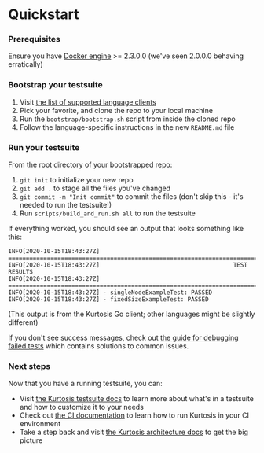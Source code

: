 Quickstart
==========

### Prerequisites
Ensure you have [Docker engine](https://docs.docker.com/get-started/) >= 2.3.0.0 (we've seen 2.0.0.0 behaving erratically)

### Bootstrap your testsuite
1. Visit [the list of supported language clients](https://github.com/kurtosis-tech/kurtosis-docs/blob/master/supported-languages.md)
1. Pick your favorite, and clone the repo to your local machine
1. Run the `bootstrap/bootstrap.sh` script from inside the cloned repo
1. Follow the language-specific instructions in the new `README.md` file

### Run your testsuite
From the root directory of your bootstrapped repo: 

1. `git init` to initialize your new repo
1. `git add .` to stage all the files you've changed
1. `git commit -m "Init commit"` to commit the files (don't skip this - it's needed to run the testsuite!)
1. Run `scripts/build_and_run.sh all` to run the testsuite

If everything worked, you should see an output that looks something like this:

```
INFO[2020-10-15T18:43:27Z] ==================================================================================================
INFO[2020-10-15T18:43:27Z]                                      TEST RESULTS
INFO[2020-10-15T18:43:27Z] ==================================================================================================
INFO[2020-10-15T18:43:27Z] - singleNodeExampleTest: PASSED
INFO[2020-10-15T18:43:27Z] - fixedSizeExampleTest: PASSED
```

(This output is from the Kurtosis Go client; other languages might be slightly different)

If you don't see success messages, check out [the guide for debugging failed tests](./debugging-failed-tests.md) which contains solutions to common issues.

### Next steps
Now that you have a running testsuite, you can:

* Visit [the Kurtosis testsuite docs](./testsuite-details.md) to learn more about what's in a testsuite and how to customize it to your needs
* Check out [the CI documentation](./running-in-ci.md) to learn how to run Kurtosis in your CI environment
* Take a step back and visit [the Kurtosis architecture docs](./architecture.md) to get the big picture
